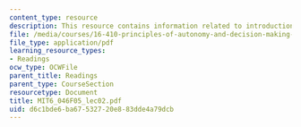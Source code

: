 ```yaml
---
content_type: resource
description: This resource contains information related to introduction to algorithms.
file: /media/courses/16-410-principles-of-autonomy-and-decision-making-fall-2010/d6c1bde6ba67532720e883dde4a79dcb_MIT6_046F05_lec02.pdf
file_type: application/pdf
learning_resource_types:
- Readings
ocw_type: OCWFile
parent_title: Readings
parent_type: CourseSection
resourcetype: Document
title: MIT6_046F05_lec02.pdf
uid: d6c1bde6-ba67-5327-20e8-83dde4a79dcb
---
```

